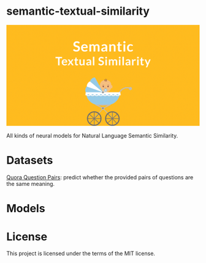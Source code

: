# semantic-textual-similarity
![](./semantic-textual-similarity.png)

All kinds of neural models for  Natural Language Semantic Similarity.

# Datasets
[Quora Question Pairs](https://www.kaggle.com/c/quora-question-pairs/data): predict whether the provided pairs of questions are the same meaning. 

# Models

# License
This project is licensed under the terms of the MIT license.

